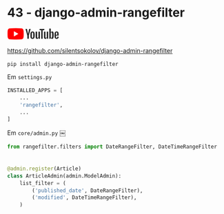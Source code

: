 # 43 - django-admin-rangefilter

<a href="https://youtu.be/GalpHaLJK3Q">
    <img src="../.gitbook/assets/youtube.png">
</a>


https://github.com/silentsokolov/django-admin-rangefilter

```
pip install django-admin-rangefilter
```

Em `settings.py`


```python
INSTALLED_APPS = [
    ...
    'rangefilter',
    ...
]
```

Em `core/admin.py`
￼
```python
from rangefilter.filters import DateRangeFilter, DateTimeRangeFilter


@admin.register(Article)
class ArticleAdmin(admin.ModelAdmin):
    list_filter = (
        ('published_date', DateRangeFilter),
        ('modified', DateTimeRangeFilter),
    )
```
